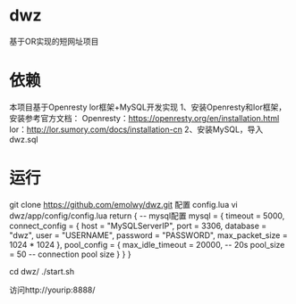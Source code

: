 # dwz
基于OR实现的短网址项目

# 依赖
本项目基于Openresty lor框架+MySQL开发实现
1、安装Openresty和lor框架，安装参考官方文档：
  Openresty：https://openresty.org/en/installation.html
  lor：http://lor.sumory.com/docs/installation-cn
2、安装MySQL，导入dwz.sql

# 运行
git clone https://github.com/emolwy/dwz.git
配置 config.lua
vi dwz/app/config/config.lua
	return {
		-- mysql配置
		mysql = {
			timeout = 5000,
			connect_config = {
				host = "MySQLServerIP", 
		        port = 3306, 
		        database = "dwz", 
		        user = "USERNAME", 
		        password = "PASSWORD", 
		        max_packet_size = 1024 * 1024
			},
			pool_config = {
				max_idle_timeout = 20000, -- 20s
	        	pool_size = 50 -- connection pool size
			}
		}
	}


cd dwz/
./start.sh

访问http://yourip:8888/



